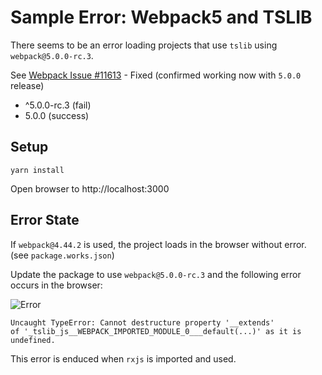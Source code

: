 # Sample Error: Webpack5 and TSLIB

There seems to be an error loading projects that use `tslib` using `webpack@5.0.0-rc.3`.

See [Webpack Issue #11613](https://github.com/webpack/webpack/issues/11613) - Fixed (confirmed working now with `5.0.0` release)

- ^5.0.0-rc.3 (fail)
- 5.0.0 (success)

## Setup

```
yarn install
```

Open browser to http://localhost:3000

## Error State

If `webpack@4.44.2` is used, the project loads in the browser without error. (see `package.works.json`)

Update the package to use `webpack@5.0.0-rc.3` and the following error occurs in the browser:

![Error](https://user-images.githubusercontent.com/185555/95528250-1281b680-0a34-11eb-97ea-d880306658dd.png)

```
Uncaught TypeError: Cannot destructure property '__extends'
of '_tslib_js__WEBPACK_IMPORTED_MODULE_0___default(...)' as it is undefined.
```

This error is enduced when `rxjs` is imported and used.
